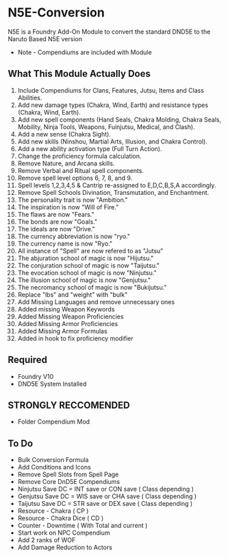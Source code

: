 # N5E-Conversion
N5E is a Foundry Add-On Module to convert the standard DND5E to the Naruto Based N5E version
* Note - Compendiums are included with Module 

## What This Module Actually Does
1. Include Compendiums for Clans, Features, Jutsu, Items and Class Abilities.
2. Add new damage types (Chakra, Wind, Earth) and resistance types (Chakra, Wind, Earth).
2. Add new spell components (Hand Seals, Chakra Molding, Chakra Seals, Mobility, Ninja Tools, Weapons, Fuinjutsu, Medical, and Clash).
3. Add a new sense (Chakra Sight).
4. Add new skills (Ninshou, Martial Arts, Illusion, and Chakra Control).
5. Add a new ability activation type (Full Turn Action).
6. Change the proficiency formula calculation.
7. Remove Nature, and Arcana skills.
8. Remove Verbal and Ritual spell components.
9. Remove spell level options 6, 7, 8, and 9.
10. Spell levels 1,2,3,4,5 & Cantrip re-assigned to E,D,C,B,S,A accordingly.
10. Remove Spell Schools Divination, Transmutation, and Enchantment. 
11. The personality trait is now "Ambition."
12. The inspiration is now "Will of Fire."
13. The flaws are now "Fears."
14. The bonds are now "Goals."
15. The ideals are now "Drive."
16. The currency abbreviation is now "ryo."
17. The currency name is now "Ryo."
18. All instance of "Spell" are now refered to as "Jutsu"
18. The abjuration school of magic is now "Hijutsu."
19. The conjuration school of magic is now "Taijutsu."
20. The evocation school of magic is now "Ninjutsu."
21. The illusion school of magic is now "Genjutsu."
22. The necromancy school of magic is now "Bukijutsu."
23. Replace "lbs" and "weight" with "bulk"
24. Add Missing Languages and remove unnecessary ones
25. Added missing Weapon Keywords
26. Added Missing Weapon Proficiencies
27. Added Missing Armor Proficiencies
28. Added Missing Armor Formulas
29. Added in hook to fix proficiency modifier

## Required 
- Foundry V10
- DND5E System Installed

## STRONGLY RECCOMENDED
- Folder Compendium Mod

## To Do 
- Bulk Conversion Formula
- Add Conditions and Icons
- Remove Spell Slots from Spell Page
- Remove Core DnD5E Compendiums
- Ninjutsu Save DC = INT save or CON save ( Class depending )
- Genjutsu Save DC = WIS save or CHA save ( Class depending )
- Taijutsu Save DC = STR save or DEX save ( Class depending )
- Resource - Chakra  ( CP )
- Resource - Chakra Dice ( CD )
- Counter - Downtime ( With Total and current )
- Start work on NPC Compendium
- Add 2 ranks of WOF
- Add Damage Reduction to Actors